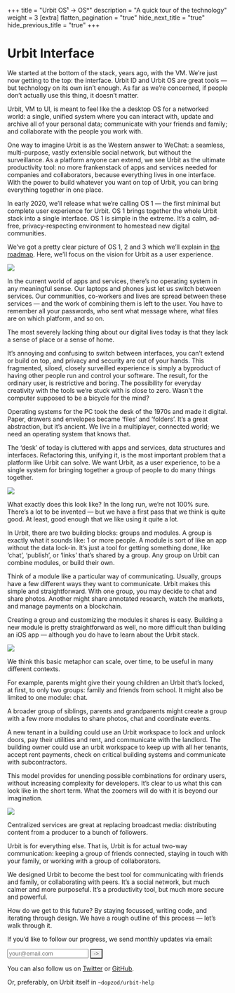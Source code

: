 +++
title = "Urbit OS¹ -> OSⁿ"
description = "A quick tour of the technology"
weight = 3
[extra]
flatten_pagination = "true"
hide_next_title = "true"
hide_previous_title = "true"
+++

# Urbit Interface

We started at the bottom of the stack, years ago, with the VM. We’re just now getting to the top: the interface. Urbit ID and Urbit OS are great tools — but technology on its own isn’t enough. As far as we’re concerned, if people don’t actually use this thing, it doesn’t matter.

Urbit, VM to UI, is meant to feel like the a desktop OS for a networked world: a single, unified system where you can interact with, update and archive all of your personal data; communicate with your friends and family; and collaborate with the people you work with. 

One way to imagine Urbit is as the Western answer to WeChat: a seamless, multi-purpose, vastly extensible social network, but without the surveillance. As a platform anyone can extend, we see Urbit as the ultimate productivity tool: no more frankenstack of apps and services needed for companies and collaborators, because everything lives in one interface. With the power to build whatever you want on top of Urbit, you can bring everything together in one place.

In early 2020, we’ll release what we’re calling OS 1 — the first minimal but complete user experience for Urbit. OS 1 brings together the whole Urbit stack into a single interface. OS 1 is simple in the extreme. It’s a calm, ad-free, privacy-respecting environment to homestead new digital communities. 

We’ve got a pretty clear picture of OS 1, 2 and 3 which we’ll explain in [the roadmap](/understanding-urbit/roadmap). Here, we’ll focus on the vision for Urbit as a user experience.

![](https://media.urbit.org/site/understanding-urbit/project-history/uu-osn-1.svg)

In the current world of apps and services, there’s no operating system in any meaningful sense. Our laptops and phones just let us switch between services. Our communities, co-workers and lives are spread between these services — and the work of combining them is left to the user. You have to remember all your passwords, who sent what message where, what files are on which platform, and so on. 

The most severely lacking thing about our digital lives today is that they lack a sense of place or a sense of home. 

It’s annoying and confusing to switch between interfaces, you can’t extend or build on top, and privacy and security are out of your hands. This fragmented, siloed, closely surveilled experience is simply a byproduct of having other people run and control your software. The result, for the ordinary user, is restrictive and boring. The possibility for everyday creativity with the tools we’re stuck with is close to zero. Wasn’t the computer supposed to be a bicycle for the mind?

Operating systems for the PC took the desk of the 1970s and made it digital. Paper, drawers and envelopes became ‘files’ and ‘folders’. It’s a great abstraction, but it’s ancient. We live in a multiplayer, connected world; we need an operating system that knows that.

The ‘desk’ of today is cluttered with apps and services, data structures and interfaces. Refactoring this, unifying it, is the most important problem that a platform like Urbit can solve. We want Urbit, as a user experience, to be a single system for bringing together a group of people to do many things together.

![](https://media.urbit.org/site/understanding-urbit/your-last-computer/your-last-computer-waves%402x.png)

What exactly does this look like? In the long run, we’re not 100% sure. There’s a lot to be invented — but we have a first pass that we think is quite good. At least, good enough that we like using it quite a lot.

In Urbit, there are two building blocks: groups and modules. A group is exactly what it sounds like: 1 or more people. A module is sort of like an app without the data lock-in. It’s just a tool for getting something done, like ‘chat’, ‘publish’, or ‘links’ that’s shared by a group. Any group on Urbit can combine modules, or build their own. 

Think of a module like a particular way of communicating. Usually, groups have a few different ways they want to communicate. Urbit makes this simple and straightforward. With one group, you may decide to chat and share photos. Another might share annotated research, watch the markets, and manage payments on a blockchain.

Creating a group and customizing the modules it shares is easy. Building a new module is pretty straightforward as well, no more difficult than building an iOS app — although you do have to learn about the Urbit stack.

![](https://media.urbit.org/site/understanding-urbit/uu-osn-3.svg)

We think this basic metaphor can scale, over time, to be useful in many different contexts. 

For example, parents might give their young children an Urbit that’s locked, at first, to only two groups: family and friends from school. It might also be limited to one module: chat. 

A broader group of siblings, parents and grandparents might create a group with a few more modules to share photos, chat and coordinate events. 

A new tenant in a building could use an Urbit workspace to lock and unlock doors, pay their utilities and rent, and communicate with the landlord. The building owner could use an urbit workspace to keep up with all her tenants, accept rent payments, check on critical building systems and communicate with subcontractors.

This model provides for unending possible combinations for ordinary users, without increasing complexity for developers. It’s clear to us what this can look like in the short term. What the zoomers will do with it is beyond our imagination.

![](https://media.urbit.org/site/understanding-urbit/your-last-computer/your-last-computer-waves%402x.png)

Centralized services are great at replacing broadcast media: distributing content from a producer to a bunch of followers. 

Urbit is for everything else. That is, Urbit is for actual two-way communication: keeping a group of friends connected, staying in touch with your family, or working with a group of collaborators. 

We designed Urbit to become the best tool for communicating with friends and family, or collaborating with peers. It’s a social network, but much calmer and more purposeful. It’s a productivity tool, but much more secure and powerful.

How do we get to this future? By staying focussed, writing code, and iterating through design. We have a rough outline of this process — let’s walk through it.

<iframe name="nothing" style="display:none;"></iframe>
<p class="mt5">If you’d like to follow our progress, we send monthly updates via email:</p>
<form
action="https://urbit.us11.list-manage.com/subscribe/post?u=972a03db9e0c6c25bb58de8c8&amp;amp;id=be143888d2"
method="post"
id="mc-embedded-subscribe-form"
name="mc-embedded-subscribe-form"
class="validate form"
target="_blank"
novalidate>
<div class="input-group" id="mc_embed_signup_scroll">
    <div class="mc-field-group w-100 relative">
    <input
        class="bg-white black b--black ba pa3 w-100 mb2 br0 wk-appearance-none"
        type="email"
        name="EMAIL"
        id="mce-EMAIL"
        placeholder="your@email.com"/>
    <button
        id="mc-embedded-subscribe"
        class="dib bn absolute bg-transparent"
        style="font-family: 'Inter UI', san-serif; right: 3px; top: 15px; -webkit-appearance: none;"
        type="submit"
        name="subscribe"
        onclick="_paq.push(['trackEvent', 'Mailing List', 'Subscribe'])">
        <span class="fr pr1">-></span>
    </button>
    </div>
</div>
</form>

You can also follow us on [Twitter](https://twitter.com/urbit) or [GitHub](https://github.com/urbit).

Or, preferably, on Urbit itself in `~dopzod/urbit-help`